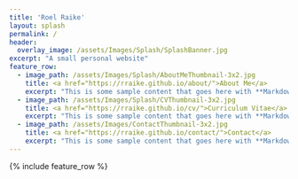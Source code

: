 ```yaml
---
title: 'Roel Raike'
layout: splash
permalink: /
header:
  overlay_image: /assets/Images/Splash/SplashBanner.jpg
excerpt: "A small personal website"
feature_row:
  - image_path: /assets/Images/Splash/AboutMeThumbnail-3x2.jpg
    title: <a href="https://rraike.github.io/about/">About Me</a>
    excerpt: "This is some sample content that goes here with **Markdown** formatting."
  - image_path: /assets/Images/Splash/CVThumbnail-3x2.jpg
    title: <a href="https://rraike.github.io/cv/">Curriculum Vitae</a>
    excerpt: "This is some sample content that goes here with **Markdown** formatting."
  - image_path: /assets/Images/ContactThumbnail-3x2.jpg
    title: <a href="https://rraike.github.io/contact/">Contact</a>
    excerpt: "This is some sample content that goes here with **Markdown** formatting."
---
```

{% include feature_row %}
